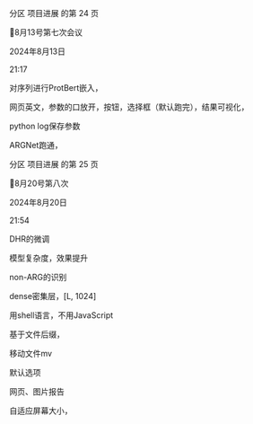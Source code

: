 分区 项目进展 的第 24 页

8月13号第七次会议

2024年8月13日

21:17



对序列进行ProtBert嵌入，

网页英文，参数的口放开，按钮，选择框（默认跑完），结果可视化，

python log保存参数

ARGNet跑通，



分区 项目进展 的第 25 页

8月20号第八次

2024年8月20日

21:54



DHR的微调

模型复杂度，效果提升

non-ARG的识别

dense密集层，[L, 1024]

用shell语言，不用JavaScript

基于文件后缀，

移动文件mv

默认选项

网页、图片报告

自适应屏幕大小，

